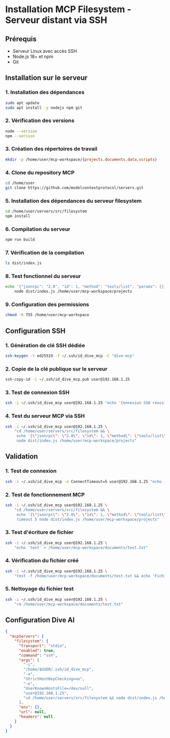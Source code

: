 # Installation MCP Filesystem - Serveur distant via SSH

## Prérequis
- Serveur Linux avec accès SSH
- Node.js 18+ et npm
- Git

## Installation sur le serveur

### 1. Installation des dépendances

```bash
sudo apt update
sudo apt install -y nodejs npm git
```

### 2. Vérification des versions

```bash
node --version
npm --version
```

### 3. Création des répertoires de travail

```bash
mkdir -p /home/user/mcp-workspace/{projects,documents,data,scripts}
```

### 4. Clone du repository MCP

```bash
cd /home/user
git clone https://github.com/modelcontextprotocol/servers.git
```

### 5. Installation des dépendances du serveur filesystem

```bash
cd /home/user/servers/src/filesystem
npm install
```

### 6. Compilation du serveur

```bash
npm run build
```

### 7. Vérification de la compilation

```bash
ls dist/index.js
```

### 8. Test fonctionnel du serveur

```bash
echo '{"jsonrpc": "2.0", "id": 1, "method": "tools/list", "params": {}}' | \
    node dist/index.js /home/user/mcp-workspace/projects
```

### 9. Configuration des permissions

```bash
chmod -R 755 /home/user/mcp-workspace
```

## Configuration SSH

### 1. Génération de clé SSH dédiée

```bash
ssh-keygen -t ed25519 -f ~/.ssh/id_dive_mcp -C "dive-mcp"
```

### 2. Copie de la clé publique sur le serveur

```bash
ssh-copy-id -i ~/.ssh/id_dive_mcp.pub user@192.168.1.25
```

### 3. Test de connexion SSH

```bash
ssh -i ~/.ssh/id_dive_mcp user@192.168.1.25 "echo 'Connexion SSH réussie'"
```

### 4. Test du serveur MCP via SSH

```bash
ssh -i ~/.ssh/id_dive_mcp user@192.168.1.25 \
    "cd /home/user/servers/src/filesystem && \
     echo '{\"jsonrpc\": \"2.0\", \"id\": 1, \"method\": \"tools/list\", \"params\": {}}' | \
     node dist/index.js /home/user/mcp-workspace/projects"
```

## Validation

### 1. Test de connexion

```bash
ssh -i ~/.ssh/id_dive_mcp -o ConnectTimeout=5 user@192.168.1.25 "echo 'OK'"
```

### 2. Test de fonctionnement MCP

```bash
ssh -i ~/.ssh/id_dive_mcp user@192.168.1.25 \
    "cd /home/user/servers/src/filesystem && \
     echo '{\"jsonrpc\": \"2.0\", \"id\": 1, \"method\": \"tools/list\", \"params\": {}}' | \
     timeout 5 node dist/index.js /home/user/mcp-workspace/projects"
```

### 3. Test d'écriture de fichier

```bash
ssh -i ~/.ssh/id_dive_mcp user@192.168.1.25 \
    "echo 'test' > /home/user/mcp-workspace/documents/test.txt"
```

### 4. Vérification du fichier créé

```bash
ssh -i ~/.ssh/id_dive_mcp user@192.168.1.25 \
    "test -f /home/user/mcp-workspace/documents/test.txt && echo 'Fichier créé avec succès'"
```

### 5. Nettoyage du fichier test

```bash
ssh -i ~/.ssh/id_dive_mcp user@192.168.1.25 \
    "rm /home/user/mcp-workspace/documents/test.txt"
```

## Configuration Dive AI

```json
{
  "mcpServers": {
    "filesystem": {
      "transport": "stdio",
      "enabled": true,
      "command": "ssh",
      "args": [
        "-i",
        "/home/$USER/.ssh/id_dive_mcp",
        "-o",
        "StrictHostKeyChecking=no",
        "-o",
        "UserKnownHostsFile=/dev/null",
        "user@192.168.1.25",
        "cd /home/user/servers/src/filesystem && node dist/index.js /home/user/mcp-workspace/projects /home/user/mcp-workspace/documents /home/user/mcp-workspace/data /home/user/mcp-workspace/scripts"
      ],
      "env": {},
      "url": null,
      "headers": null
    }
  }
}
```